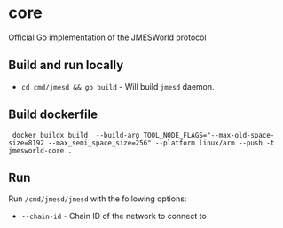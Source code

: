 # core
Official Go implementation of the JMESWorld protocol


## Build and run locally

-  `cd cmd/jmesd && go build` - Will build `jmesd` daemon.

## Build dockerfile

` docker buildx build  --build-arg TOOL_NODE_FLAGS="--max-old-space-size=8192 --max_semi_space_size=256" --platform linux/arm --push -t jmesworld-core .`
## Run

Run `/cmd/jmesd/jmesd` with the following options:

- `--chain-id` - Chain ID of the network to connect to